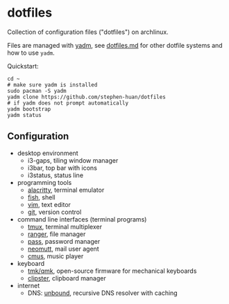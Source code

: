 # dotfiles

Collection of configuration files ("dotfiles") on archlinux.

Files are managed with [yadm](https://yadm.io/),
see [dotfiles.md](./doc/dotfiles.md) for
other dotfile systems and how to use `yadm`.

Quickstart:
```shell
cd ~
# make sure yadm is installed
sudo pacman -S yadm
yadm clone https://github.com/stephen-huan/dotfiles
# if yadm does not prompt automatically
yadm bootstrap
yadm status
```

## Configuration

- desktop environment
    - i3-gaps, tiling window manager
    - i3bar, top bar with icons
    - i3status, status line
- programming tools
    - [alacritty](./doc/alacritty.md), terminal emulator
    - [fish](./doc/fish.md), shell
    - [vim](./doc/vim.md), text editor
    - [git](./doc/git.md), version control
- command line interfaces (terminal programs)
    - [tmux](./doc/tmux.md), terminal multiplexer
    - [ranger](./doc/ranger.md), file manager
    - [pass](./doc/pass.md), password manager
    - [neomutt](./doc/neomutt.md), mail user agent
    - [cmus](./doc/cmus.md), music player
- keyboard
    - [tmk/qmk](https://github.com/stephen-huan/qmk_firmware/tree/vusb-nkro),
      open-source firmware for mechanical keyboards
    - [clipster](./doc/clipster.md), clipboard manager
- internet
    - DNS: [unbound](./doc/unbound.md), recursive DNS resolver with caching

